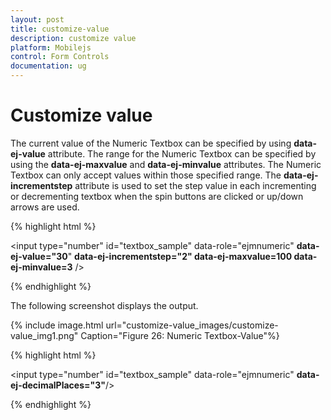 ```yaml
---
layout: post
title: customize-value
description: customize value
platform: Mobilejs
control: Form Controls
documentation: ug
---
```


# Customize value

The current value of the Numeric Textbox can be specified by using **data-ej-value** attribute. The range for the Numeric Textbox can be specified by using the **data-ej-maxvalue** and **data-ej-minvalue** attributes. The Numeric Textbox can only accept values within those specified range. The **data-ej-incrementstep** attribute is used to set the step value in each incrementing or decrementing textbox when the spin buttons are clicked or up/down arrows are used.

{% highlight html %}


<input type="number" id="textbox_sample" data-role="ejmnumeric" **data-ej-value="30**" **data-ej-incrementstep="2" data-ej-maxvalue=100 data-ej-minvalue=3** />


{% endhighlight %}



The following screenshot displays the output.

{% include image.html url="customize-value_images/customize-value_img1.png" Caption="Figure 26: Numeric Textbox-Value"%}

{% highlight html %}


<input type="number" id="textbox_sample" data-role="ejmnumeric" **data-ej-decimalPlaces="3"**/>


{% endhighlight %}



